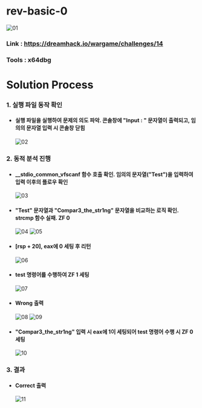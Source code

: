 # **rev-basic-0**

![01](https://github.com/idong00/ReversingStudy/blob/main/Problem1/Image/01.PNG?row=true)
### Link : https://dreamhack.io/wargame/challenges/14
### Tools : x64dbg

# **Solution Process**
### 1. 실행 파일 동작 확인
  - #### 실행 파일을 실행하여 문제의 의도 파악. 콘솔창에 "Input : " 문자열이 출력되고, 임의의 문자열 입력 시 콘솔창 닫힘
    ![02](https://github.com/idong00/ReversingStudy/blob/main/Problem1/Image/02.PNG?row=true)

### 2. 동적 분석 진행
  - #### __stdio_common_vfscanf 함수 호출 확인. 임의의 문자열("Test")을 입력하여 입력 이후의 플로우 확인
    ![03](https://github.com/idong00/ReversingStudy/blob/main/Problem1/Image/03.PNG?row=true)

  - #### "Test" 문자열과 "Compar3_the_str1ng" 문자열을 비교하는 로직 확인. strcmp 함수 실패. ZF 0
    ![04](https://github.com/idong00/ReversingStudy/blob/main/Problem1/Image/04.PNG?row=true)
    ![05](https://github.com/idong00/ReversingStudy/blob/main/Problem1/Image/05.PNG?row=true)

  - #### [rsp + 20], eax에 0 세팅 후 리턴
    ![06](https://github.com/idong00/ReversingStudy/blob/main/Problem1/Image/06.PNG?row=true)

  - #### test 명령어를 수행하여 ZF 1 세팅
    ![07](https://github.com/idong00/ReversingStudy/blob/main/Problem1/Image/07.PNG?row=true)

  - #### Wrong 출력
    ![08](https://github.com/idong00/ReversingStudy/blob/main/Problem1/Image/08.PNG?row=true)
    ![09](https://github.com/idong00/ReversingStudy/blob/main/Problem1/Image/09.PNG?row=true)

  - #### "Compar3_the_str1ng" 입력 시 eax에 1이 세팅되어 test 명령어 수행 시 ZF 0 세팅
    ![10](https://github.com/idong00/ReversingStudy/blob/main/Problem1/Image/10.PNG?row=true)

### 3. 결과
  - #### Correct 출력
    ![11](https://github.com/idong00/ReversingStudy/blob/main/Problem1/Image/11.PNG?row=true)
